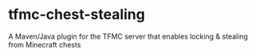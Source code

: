 # tfmc-chest-stealing
A Maven/Java plugin for the TFMC server that enables locking &amp; stealing from Minecraft chests

